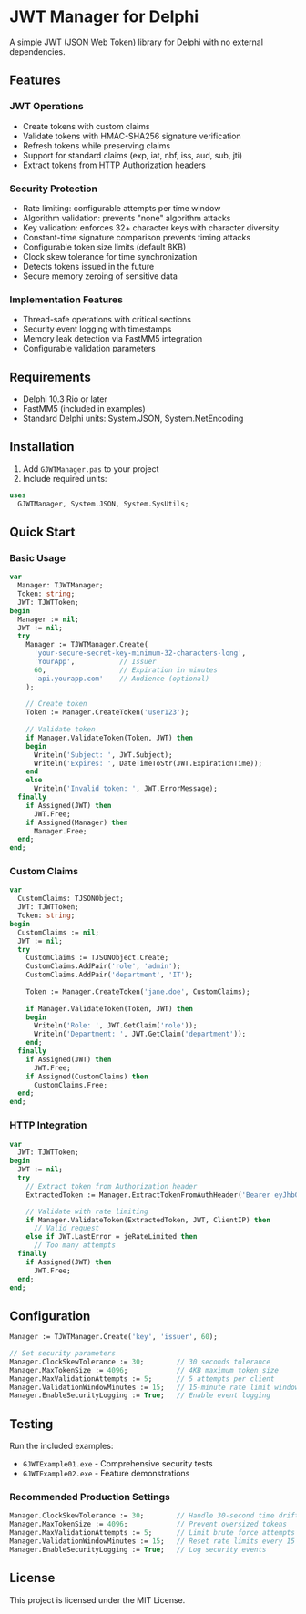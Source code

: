 # JWT Manager for Delphi

A simple JWT (JSON Web Token) library for Delphi with no external dependencies.

## Features

### JWT Operations
- Create tokens with custom claims
- Validate tokens with HMAC-SHA256 signature verification
- Refresh tokens while preserving claims
- Support for standard claims (exp, iat, nbf, iss, aud, sub, jti)
- Extract tokens from HTTP Authorization headers

### Security Protection
- Rate limiting: configurable attempts per time window
- Algorithm validation: prevents "none" algorithm attacks
- Key validation: enforces 32+ character keys with character diversity
- Constant-time signature comparison prevents timing attacks
- Configurable token size limits (default 8KB)
- Clock skew tolerance for time synchronization
- Detects tokens issued in the future
- Secure memory zeroing of sensitive data

### Implementation Features
- Thread-safe operations with critical sections
- Security event logging with timestamps
- Memory leak detection via FastMM5 integration
- Configurable validation parameters

## Requirements

- Delphi 10.3 Rio or later
- FastMM5 (included in examples)
- Standard Delphi units: System.JSON, System.NetEncoding

## Installation

1. Add `GJWTManager.pas` to your project
2. Include required units:
```pascal
uses
  GJWTManager, System.JSON, System.SysUtils;
```

## Quick Start

### Basic Usage

```pascal
var
  Manager: TJWTManager;
  Token: string;
  JWT: TJWTToken;
begin
  Manager := nil;
  JWT := nil;
  try
    Manager := TJWTManager.Create(
      'your-secure-secret-key-minimum-32-characters-long',
      'YourApp',           // Issuer
      60,                  // Expiration in minutes
      'api.yourapp.com'    // Audience (optional)
    );
    
    // Create token
    Token := Manager.CreateToken('user123');
    
    // Validate token
    if Manager.ValidateToken(Token, JWT) then
    begin
      Writeln('Subject: ', JWT.Subject);
      Writeln('Expires: ', DateTimeToStr(JWT.ExpirationTime));
    end
    else
      Writeln('Invalid token: ', JWT.ErrorMessage);
  finally
    if Assigned(JWT) then
      JWT.Free;
    if Assigned(Manager) then
      Manager.Free;
  end;
end;
```

### Custom Claims

```pascal
var
  CustomClaims: TJSONObject;
  JWT: TJWTToken;
  Token: string;
begin
  CustomClaims := nil;
  JWT := nil;
  try
    CustomClaims := TJSONObject.Create;
    CustomClaims.AddPair('role', 'admin');
    CustomClaims.AddPair('department', 'IT');
    
    Token := Manager.CreateToken('jane.doe', CustomClaims);
    
    if Manager.ValidateToken(Token, JWT) then
    begin
      Writeln('Role: ', JWT.GetClaim('role'));
      Writeln('Department: ', JWT.GetClaim('department'));
    end;
  finally
    if Assigned(JWT) then
      JWT.Free;
    if Assigned(CustomClaims) then
      CustomClaims.Free;
  end;
end;
```

### HTTP Integration

```pascal
var
  JWT: TJWTToken;
begin
  JWT := nil;
  try
    // Extract token from Authorization header
    ExtractedToken := Manager.ExtractTokenFromAuthHeader('Bearer eyJhbGc...');

    // Validate with rate limiting
    if Manager.ValidateToken(ExtractedToken, JWT, ClientIP) then
      // Valid request
    else if JWT.LastError = jeRateLimited then
      // Too many attempts
  finally
    if Assigned(JWT) then
      JWT.Free;
  end;
end;
```

## Configuration

```pascal
Manager := TJWTManager.Create('key', 'issuer', 60);

// Set security parameters
Manager.ClockSkewTolerance := 30;        // 30 seconds tolerance
Manager.MaxTokenSize := 4096;            // 4KB maximum token size
Manager.MaxValidationAttempts := 5;      // 5 attempts per client
Manager.ValidationWindowMinutes := 15;   // 15-minute rate limit window
Manager.EnableSecurityLogging := True;   // Enable event logging
```

## Testing

Run the included examples:
- `GJWTExample01.exe` - Comprehensive security tests
- `GJWTExample02.exe` - Feature demonstrations



### Recommended Production Settings
```pascal
Manager.ClockSkewTolerance := 30;        // Handle 30-second time drift
Manager.MaxTokenSize := 4096;            // Prevent oversized tokens
Manager.MaxValidationAttempts := 5;      // Limit brute force attempts
Manager.ValidationWindowMinutes := 15;   // Reset rate limits every 15 minutes
Manager.EnableSecurityLogging := True;   // Log security events
```

## License

This project is licensed under the MIT License.
